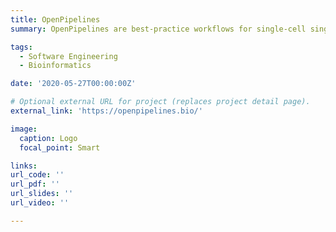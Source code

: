```yaml
---
title: OpenPipelines
summary: OpenPipelines are best-practice workflows for single-cell single- and multi-omics data. To ensure these workflows are accessible to non-experts and can be deployed in a fast and reproducible way, we will build these into reproducible, modular, and updatable best-practice analysis pipelines using industry-standard workflow tools, high-performance versions of popular methods, and an interoperable, language-independent framework.

tags:
  - Software Engineering
  - Bioinformatics

date: '2020-05-27T00:00:00Z'

# Optional external URL for project (replaces project detail page).
external_link: 'https://openpipelines.bio/'

image:
  caption: Logo
  focal_point: Smart

links:
url_code: ''
url_pdf: ''
url_slides: ''
url_video: ''

---
```



